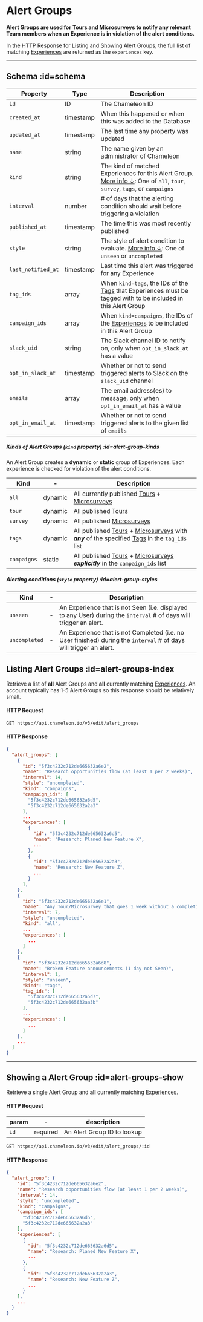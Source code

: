 # Alert Groups

**Alert Groups are used for Tours and Microsurveys to notify any relevant Team members when an Experience is in violation of the alert conditions.**

In the HTTP Response for [Listing](apis/alert-groups.md?id=alert-groups-index) and [Showing](apis/alert-groups.md?id=alert-groups-show) Alert Groups,
the full list of matching [Experiences](concepts/experiences.md) are returned as the `experiences` key.

-------


## Schema :id=schema

| Property | Type | Description |
| --- | --- | --- |
| `id` | ID | The Chameleon ID |
| `created_at` | timestamp | When this happened or when this was added to the Database |
| `updated_at` | timestamp | The last time any property was updated |
| `name` | string | The name given by an administrator of Chameleon |
| `kind` | string | The kind of matched Experiences for this Alert Group. [More info ↓](apis/alert-groups.md?id=alert-group-kinds): One of `all`, `tour`, `survey`, `tags`, or `campaigns` |
| `interval` | number | # of days that the alerting condition should wait before triggering a violation |
| `published_at` | timestamp | The time this was most recently published |
| `style` | string | The style of alert condition to evaluate. [More info ↓](apis/alert-groups.md?id=alert-group-styles): One of `unseen` or `uncompleted` |
| `last_notified_at` | timestamp | Last time this alert was triggered for any Experience |
| `tag_ids` | array | When `kind=tags`, the IDs of the [Tags](apis/tags.md) that Experiences must be tagged with to be included in this Alert Group |
| `campaign_ids` | array | When `kind=campaigns`, the IDs of the [Experiences](concepts/experiences.md) to be included in this Alert Group |
| `slack_uid` | string | The Slack channel ID to notify on, only when `opt_in_slack_at` has a value |
| `opt_in_slack_at` | timestamp | Whether or not to send triggered alerts to Slack on the `slack_uid` channel |
| `emails` | array | The email address(es) to message, only when `opt_in_email_at` has a value |
| `opt_in_email_at` | timestamp | Whether or not to send triggered alerts to the given list of `emails` |


##### Kinds of Alert Groups (`kind` property) :id=alert-group-kinds

An Alert Group creates a **dynamic** or **static** group of Experiences. Each experience is checked for violation of the alert conditions.

| Kind | - | Description |
| --- | --- | --- |
| `all` | dynamic | All currently published [Tours](apis/tours.md) + [Microsurveys](apis/surveys.md) |
| `tour` | dynamic | All published [Tours](apis/tours.md) |
| `survey` | dynamic | All published [Microsurveys](apis/surveys.md) |
| `tags` | dynamic | All published [Tours](apis/tours.md) + [Microsurveys](apis/surveys.md) with **_any_** of the specified [Tags](apis/tags.md) in the `tag_ids` list |
| `campaigns` | static | All published [Tours](apis/tours.md) + [Microsurveys](apis/surveys.md) **_explicitly_** in the `campaign_ids` list |


##### Alerting conditions (`style` property) :id=alert-group-styles
| Kind | - | Description |
| --- | --- | --- |
| `unseen` | - | An Experience that is not Seen (i.e. displayed to any User) during the `interval` # of days will trigger an alert. |
| `uncompleted` | - | An Experience that is not Completed (i.e. no User finished) during the `interval` # of days will trigger an alert. |


## Listing Alert Groups :id=alert-groups-index

Retrieve a list of **all** Alert Groups and **all** currently matching [Experiences](concepts/experiences.md).
An account typically has 1-5 Alert Groups so this response should be relatively small.

#### HTTP Request

```
GET https://api.chameleon.io/v3/edit/alert_groups
```


#### HTTP Response

```json
{
  "alert_groups": [
    {
      "id": "5f3c4232c712de665632a6e2",
      "name": "Research opportunities flow (at least 1 per 2 weeks)",
      "interval": 14,
      "style": "uncompleted",
      "kind": "campaigns",
      "campaign_ids": [
        "5f3c4232c712de665632a6d5",
        "5f3c4232c712de665632a2a3"
      ],
      ...
      "experiences": [
        {
          "id": "5f3c4232c712de665632a6d5",
          "name": "Research: Planed New Feature X",
          ...
        },
        {
          "id": "5f3c4232c712de665632a2a3",
          "name": "Research: New Feature Z",
          ...
        }
      ],
    },
    {
      "id": "5f3c4232c712de665632a6e1",
      "name": "Any Tour/Microsurvey that goes 1 week without a completion",
      "interval": 7,
      "style": "uncompleted",
      "kind": "all",
      ...
      "experiences": [
        ...
      ]
    },
    {
      "id": "5f3c4232c712de665632a6d8",
      "name": "Broken Feature announcements (1 day not Seen)",
      "interval": 1,
      "style": "unseen",
      "kind": "tags",
      "tag_ids": [
        "5f3c4232c712de665632a5d7",
        "5f3c4232c712de665632aa3b"
      ],
      ...
      "experiences": [
        ...
      ]
    },
    ...
  ]
}
```

-----

## Showing a Alert Group :id=alert-groups-show

Retrieve a single Alert Group and **all** currently matching [Experiences](concepts/experiences.md).

#### HTTP Request

| param | -        | description |
|---|---|---|
| `id`  | required | An Alert Group ID to lookup |


```
GET https://api.chameleon.io/v3/edit/alert_groups/:id
```

#### HTTP Response

```json
{
  "alert_group": {
    "id": "5f3c4232c712de665632a6e2",
    "name": "Research opportunities flow (at least 1 per 2 weeks)",
    "interval": 14,
    "style": "uncompleted",
    "kind": "campaigns",
    "campaign_ids": [
      "5f3c4232c712de665632a6d5",
      "5f3c4232c712de665632a2a3"
    ],
    "experiences": [
      {
        "id": "5f3c4232c712de665632a6d5",
        "name": "Research: Planed New Feature X",
        ...
      },
      {
        "id": "5f3c4232c712de665632a2a3",
        "name": "Research: New Feature Z",
        ...
      }
    ],
    ...
  }
}
```


